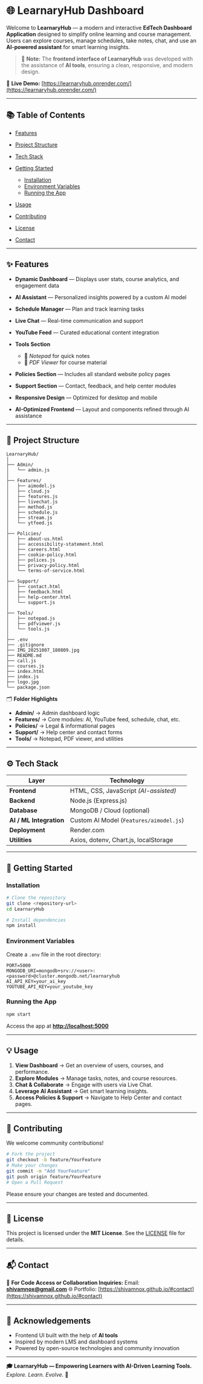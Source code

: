 # 🌐 LearnaryHub Dashboard

Welcome to **LearnaryHub** — a modern and interactive **EdTech Dashboard Application** designed to simplify online learning and course management. Users can explore courses, manage schedules, take notes, chat, and use an **AI-powered assistant** for smart learning insights.

> 🧠 **Note:** The **frontend interface of LearnaryHub** was developed with the assistance of **AI tools**, ensuring a clean, responsive, and modern design.

🔗 **Live Demo:** [https://learnaryhub.onrender.com/](https://learnaryhub.onrender.com/)

---

## 📚 Table of Contents

* [Features](#features)
* [Project Structure](#project-structure)
* [Tech Stack](#tech-stack)
* [Getting Started](#getting-started)

  * [Installation](#installation)
  * [Environment Variables](#environment-variables)
  * [Running the App](#running-the-app)
* [Usage](#usage)
* [Contributing](#contributing)
* [License](#license)
* [Contact](#contact)

---

## ✨ Features

* **Dynamic Dashboard** — Displays user stats, course analytics, and engagement data
* **AI Assistant** — Personalized insights powered by a custom AI model
* **Schedule Manager** — Plan and track learning tasks
* **Live Chat** — Real-time communication and support
* **YouTube Feed** — Curated educational content integration
* **Tools Section**

  * 📝 *Notepad* for quick notes
  * 📄 *PDF Viewer* for course material
* **Policies Section** — Includes all standard website policy pages
* **Support Section** — Contact, feedback, and help center modules
* **Responsive Design** — Optimized for desktop and mobile
* **AI-Optimized Frontend** — Layout and components refined through AI assistance

---

## 🧩 Project Structure

```
LearnaryHub/
│
├── Admin/
│   └── admin.js
│
├── Features/
│   ├── aimodel.js
│   ├── cloud.js
│   ├── features.js
│   ├── livechat.js
│   ├── method.js
│   ├── schedule.js
│   ├── stream.js
│   └── ytfeed.js
│
├── Policies/
│   ├── about-us.html
│   ├── accessibility-statement.html
│   ├── careers.html
│   ├── cookie-policy.html
│   ├── polices.js
│   ├── privacy-policy.html
│   └── terms-of-service.html
│
├── Support/
│   ├── contact.html
│   ├── feedback.html
│   ├── help-center.html
│   └── support.js
│
├── Tools/
│   ├── notepad.js
│   ├── pdfviewer.js
│   └── tools.js
│
├── .env
├── .gitignore
├── IMG_20251007_180809.jpg
├── README.md
├── call.js
├── courses.js
├── index.html
├── index.js
├── logo.jpg
└── package.json
```

🗂 **Folder Highlights**

* **Admin/** → Admin dashboard logic
* **Features/** → Core modules: AI, YouTube feed, schedule, chat, etc.
* **Policies/** → Legal & informational pages
* **Support/** → Help center and contact forms
* **Tools/** → Notepad, PDF viewer, and utilities

---

## ⚙️ Tech Stack

| Layer                   | Technology                              |
| ----------------------- | --------------------------------------- |
| **Frontend**            | HTML, CSS, JavaScript *(AI-assisted)*   |
| **Backend**             | Node.js (Express.js)                    |
| **Database**            | MongoDB / Cloud (optional)              |
| **AI / ML Integration** | Custom AI Model (`Features/aimodel.js`) |
| **Deployment**          | Render.com                              |
| **Utilities**           | Axios, dotenv, Chart.js, localStorage   |

---

## 🚀 Getting Started

### Installation

```bash
# Clone the repository
git clone <repository-url>
cd LearnaryHub

# Install dependencies
npm install
```

### Environment Variables

Create a `.env` file in the root directory:

```
PORT=5000
MONGODB_URI=mongodb+srv://<user>:<password>@cluster.mongodb.net/learnaryhub
AI_API_KEY=your_ai_key
YOUTUBE_API_KEY=your_youtube_key
```

### Running the App

```bash
npm start
```

Access the app at **[http://localhost:5000](http://localhost:5000)**

---

## 💡 Usage

1. **View Dashboard** → Get an overview of users, courses, and performance.
2. **Explore Modules** → Manage tasks, notes, and course resources.
3. **Chat & Collaborate** → Engage with users via Live Chat.
4. **Leverage AI Assistant** → Get smart learning insights.
5. **Access Policies & Support** → Navigate to Help Center and contact pages.

---

## 🤝 Contributing

We welcome community contributions!

```bash
# Fork the project
git checkout -b feature/YourFeature
# Make your changes
git commit -m "Add YourFeature"
git push origin feature/YourFeature
# Open a Pull Request
```

Please ensure your changes are tested and documented.

---

## 📜 License

This project is licensed under the **MIT License**.
See the [LICENSE](LICENSE) file for details.

---

## 📬 Contact

📧 **For Code Access or Collaboration Inquiries:**
Email: **[shivamnox@gmail.com](mailto:shivamnox@gmail.com)**
🌐 Portfolio: [https://shivamnox.github.io/#contact](https://shivamnox.github.io/#contact)

---

## 🙏 Acknowledgements

* Frontend UI built with the help of **AI tools**
* Inspired by modern LMS and dashboard systems
* Powered by open-source technologies and community innovation

---

**🎓 LearnaryHub — Empowering Learners with AI-Driven Learning Tools.**
*Explore. Learn. Evolve.* 🚀

